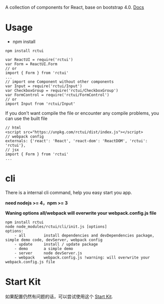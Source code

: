 A collection of components for React, base on bootstrap 4.0. [Docs](http://lobos.github.io/react-ui/0.7)

# Usage

 - npm install
```
npm install rctui
```
```
var ReactUI = require('rctui')
var Form = ReactUI.Form
// or
import { Form } from 'rctui'
...
// import one Component without other components
var Input = require('rctui/Input')
var CheckboxGroup = require('rctui/CheckboxGroup')
var FormControl = require('rctui/FormControl')
// or
import Input from 'rctui/Input'
```

If you don't want compile the file or encounter any compile problems, you can use the built file
```
// html
<script src="https://unpkg.com/rctui/dist/index.js"></script>
// webpack config
externals: {'react': 'React', 'react-dom': 'ReactDOM', 'rctui': 'rctui'},
// jsx
import { Form } from 'rctui'
...

```


# cli
There is a internal cli command, help you easy start you app.

**need nodejs >= 4，npm >= 3**

**Waning options all/webpack will overwrite your webpack.config.js file**

```
npm install rctui
node node_modules/rctui/cli/init.js [options]
options:
    - all        install dependencies and devDependencies package, simple demo code, devServer, webpack config
    - update     install / update package
    - demo       a simple demo
    - server     node devServer.js
    - webpack    webpack.config.js !warning: will overwrite your webpack.config.js file
```

# Start Kit
如果配置仍然有问题的话，可以尝试使用这个 [Start Kit](https://github.com/Lobos/ogier-react).